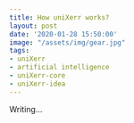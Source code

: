 ```yaml
---
title: How uniXerr works?
layout: post
date: '2020-01-28 15:50:00'
image: "/assets/img/gear.jpg"
tags:
- uniXerr
- artificial intelligence
- uniXerr-core
- uniXerr-idea
---
```


Writing...